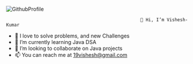 ![GithubProfile](https://user-images.githubusercontent.com/31867166/196738604-b9b383b9-f5db-4285-8137-1f04be45a117.gif)


	
                                                       
                                                       👋 Hi, I’m Vishesh-Kumar
 
- 👀 I love to solve problems, and new Challenges
- 🌱 I’m currently learning Java DSA
- 💞️ I’m looking to collaborate on Java projects
- 📫 You can reach me at 19vishesh@gmail.com

<!---
19vishesh/19vishesh is a ✨ special ✨ repository because its `README.md` (this file) appears on your GitHub profile.
You can click the Preview link to take a look at your changes.
--->
